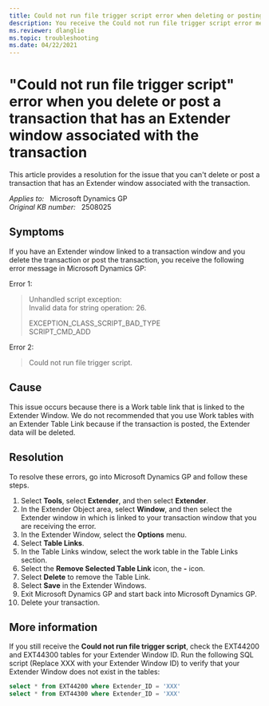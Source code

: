```yaml
---
title: Could not run file trigger script error when deleting or posting a transaction that has an Extender window associated with the transaction
description: You receive the Could not run file trigger script error message when you delete or post a transaction with an Extender window associated with the Microsoft Dynamics GP window, if you add a Work table as a Table Link to the Extender window. Provides a resolution.
ms.reviewer: dlanglie
ms.topic: troubleshooting
ms.date: 04/22/2021
---
```

# "Could not run file trigger script" error when you delete or post a transaction that has an Extender window associated with the transaction

This article provides a resolution for the issue that you can't delete or post a transaction that has an Extender window associated with the transaction.

_Applies to:_ &nbsp; Microsoft Dynamics GP  
_Original KB number:_ &nbsp; 2508025

## Symptoms

If you have an Extender window linked to a transaction window and you delete the transaction or post the transaction, you receive the following error message in Microsoft Dynamics GP:

Error 1:

> Unhandled script exception:  
Invalid data for string operation: 26.
>
> EXCEPTION_CLASS_SCRIPT_BAD_TYPE  
SCRIPT_CMD_ADD

Error 2:

> Could not run file trigger script.

## Cause

This issue occurs because there is a Work table link that is linked to the Extender Window. We do not recommended that you use Work tables with an Extender Table Link because if the transaction is posted, the Extender data will be deleted.

## Resolution

To resolve these errors, go into Microsoft Dynamics GP and follow these steps.

1. Select **Tools**, select **Extender**, and then select **Extender**.
2. In the Extender Object area, select **Window**, and then select the Extender window in which is linked to your transaction window that you are receiving the error.
3. In the Extender Window, select the **Options** menu.
4. Select **Table Links**.
5. In the Table Links window, select the work table in the Table Links section.
6. Select the **Remove Selected Table Link** icon, the **-** icon.
7. Select **Delete** to remove the Table Link.
8. Select **Save** in the Extender Windows.
9. Exit Microsoft Dynamics GP and start back into Microsoft Dynamics GP.
10. Delete your transaction.

## More information

If you still receive the **Could not run file trigger script**, check the EXT44200 and EXT44300 tables for your Extender Window ID. Run the following SQL script (Replace XXX with your Extender Window ID) to verify that your Extender Window does not exist in the tables:

```sql
select * from EXT44200 where Extender_ID = 'XXX'
select * from EXT44300 where Extender_ID = 'XXX'
```

